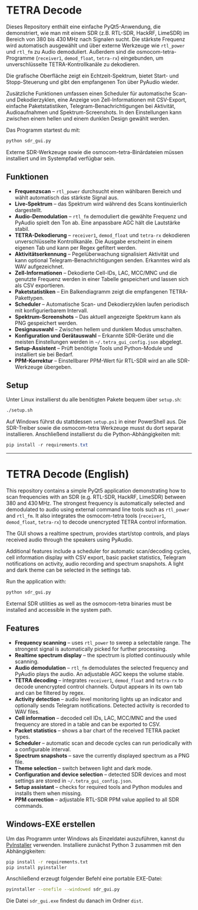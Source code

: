 # TETRA Decode

Dieses Repository enthält eine einfache PyQt5-Anwendung, die demonstriert, wie man mit einem SDR (z.B. RTL-SDR, HackRF, LimeSDR) im Bereich von 380 bis 430 MHz nach Signalen sucht. Die stärkste Frequenz wird automatisch ausgewählt und über externe Werkzeuge wie `rtl_power` und `rtl_fm` zu Audio demoduliert. Außerdem sind die osmocom-tetra-Programme (`receiver1`, `demod_float`, `tetra-rx`) eingebunden, um unverschlüsselte TETRA-Kontrollkanäle zu dekodieren.

Die grafische Oberfläche zeigt ein Echtzeit-Spektrum, bietet Start- und Stopp-Steuerung und gibt den empfangenen Ton über PyAudio wieder.

Zusätzliche Funktionen umfassen einen Scheduler für automatische Scan- und Dekodierzyklen, eine Anzeige von Zell-Informationen mit CSV-Export, einfache Paketstatistiken, Telegram-Benachrichtigungen bei Aktivität, Audioaufnahmen und Spektrum-Screenshots. In den Einstellungen kann zwischen einem hellen und einem dunklen Design gewählt werden.

Das Programm startest du mit:

```bash
python sdr_gui.py
```

Externe SDR-Werkzeuge sowie die osmocom-tetra-Binärdateien müssen installiert und im Systempfad verfügbar sein.

## Funktionen

- **Frequenzscan** – `rtl_power` durchsucht einen wählbaren Bereich und wählt automatisch das stärkste Signal aus.
- **Live-Spektrum** – das Spektrum wird während des Scans kontinuierlich dargestellt.
- **Audio-Demodulation** – `rtl_fm` demoduliert die gewählte Frequenz und PyAudio spielt den Ton ab. Eine anpassbare AGC hält die Lautstärke stabil.
- **TETRA-Dekodierung** – `receiver1`, `demod_float` und `tetra-rx` dekodieren unverschlüsselte Kontrollkanäle. Die Ausgabe erscheint in einem eigenen Tab und kann per Regex gefiltert werden.
- **Aktivitätserkennung** – Pegelüberwachung signalisiert Aktivität und kann optional Telegram-Benachrichtigungen senden. Erkanntes wird als WAV aufgezeichnet.
- **Zell-Informationen** – Dekodierte Cell-IDs, LAC, MCC/MNC und die genutzte Frequenz werden in einer Tabelle gespeichert und lassen sich als CSV exportieren.
- **Paketstatistiken** – Ein Balkendiagramm zeigt die empfangenen TETRA-Pakettypen.
- **Scheduler** – Automatische Scan- und Dekodierzyklen laufen periodisch mit konfigurierbarem Intervall.
- **Spektrum-Screenshots** – Das aktuell angezeigte Spektrum kann als PNG gespeichert werden.
- **Designauswahl** – Zwischen hellem und dunklem Modus umschalten.
- **Konfiguration und Gerätauswahl** – Erkannte SDR-Geräte und die meisten Einstellungen werden in `~/.tetra_gui_config.json` abgelegt.
- **Setup-Assistent** – Prüft benötigte Tools und Python-Module und installiert sie bei Bedarf.
- **PPM-Korrektur** – Einstellbarer PPM-Wert für RTL-SDR wird an alle SDR-Werkzeuge übergeben.

## Setup

Unter Linux installierst du alle benötigten Pakete bequem über `setup.sh`:

```bash
./setup.sh
```

Auf Windows führst du stattdessen `setup.ps1` in einer PowerShell aus. Die SDR-Treiber sowie die osmocom-tetra Werkzeuge musst du dort separat installieren. Anschließend installierst du die Python-Abhängigkeiten mit:

```powershell
pip install -r requirements.txt
```
---

# TETRA Decode (English)

This repository contains a simple PyQt5 application demonstrating how to scan frequencies with an SDR (e.g. RTL-SDR, HackRF, LimeSDR) between 380 and 430 MHz. The strongest frequency is automatically selected and demodulated to audio using external command line tools such as `rtl_power` and `rtl_fm`. It also integrates the osmocom-tetra tools (`receiver1`, `demod_float`, `tetra-rx`) to decode unencrypted TETRA control information.

The GUI shows a realtime spectrum, provides start/stop controls, and plays received audio through the speakers using PyAudio.

Additional features include a scheduler for automatic scan/decoding cycles, cell information display with CSV export, basic packet statistics, Telegram notifications on activity, audio recording and spectrum snapshots. A light and dark theme can be selected in the settings tab.

Run the application with:

```bash
python sdr_gui.py
```

External SDR utilities as well as the osmocom-tetra binaries must be installed and accessible in the system path.

## Features

- **Frequency scanning** – uses `rtl_power` to sweep a selectable range. The strongest signal is automatically picked for further processing.
- **Realtime spectrum display** – the spectrum is plotted continuously while scanning.
- **Audio demodulation** – `rtl_fm` demodulates the selected frequency and PyAudio plays the audio. An adjustable AGC keeps the volume stable.
- **TETRA decoding** – integrates `receiver1`, `demod_float` and `tetra-rx` to decode unencrypted control channels. Output appears in its own tab and can be filtered by regex.
- **Activity detection** – audio level monitoring lights up an indicator and optionally sends Telegram notifications. Detected activity is recorded to WAV files.
- **Cell information** – decoded cell IDs, LAC, MCC/MNC and the used frequency are stored in a table and can be exported to CSV.
- **Packet statistics** – shows a bar chart of the received TETRA packet types.
- **Scheduler** – automatic scan and decode cycles can run periodically with a configurable interval.
- **Spectrum snapshots** – save the currently displayed spectrum as a PNG file.
- **Theme selection** – switch between light and dark mode.
- **Configuration and device selection** – detected SDR devices and most settings are stored in `~/.tetra_gui_config.json`.
- **Setup assistant** – checks for required tools and Python modules and installs them when missing.
- **PPM correction** – adjustable RTL-SDR PPM value applied to all SDR commands.

## Windows-EXE erstellen

Um das Programm unter Windows als Einzeldatei auszuführen, kannst du [PyInstaller](https://www.pyinstaller.org/) verwenden. Installiere zunächst Python 3 zusammen mit den Abhängigkeiten:

```bash
pip install -r requirements.txt
pip install pyinstaller
```

Anschließend erzeugt folgender Befehl eine portable EXE-Datei:

```bash
pyinstaller --onefile --windowed sdr_gui.py
```

Die Datei `sdr_gui.exe` findest du danach im Ordner `dist`.
